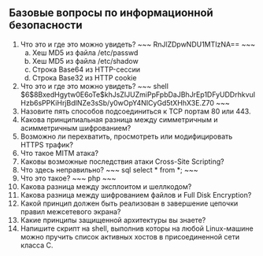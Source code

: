 ## Базовые вопросы по информационной безопасности

<ol>
<li type="1">Что это и где это можно увидеть?
~~~
RnJlZDpwNDU1MTIzNA==
~~~
  <ul>
  <li type="a">Хеш MD5 из файла /etc/passwd
  <li type="a">Хеш MD5 из файла /etc/shadow
  <li type="a">Строка Base64 из HTTP-сессии
  <li type="a">Строка Base32 из HTTP cookie
  </ul>
<li type=1>Что это и где это можно увидеть?
~~~ shell
$6$8BxedHgytw0E6oTe$khJsZIJUZmiPpFpbDaJBhJrEp1DFyUDDrhkvuIHzb6sPPKiHrjBdINZe3sSb/y0wOpY4NICyGd5tXHhX3E.Z70
~~~
<li type=1>Назовите пять способов подсоединиться к TCP портам 80 или 443.
<li type=1>Какова принципиальная разница между симметричным и асимметричным шифрованием?
<li type=1>Возможно ли перехватить, просмотреть или модифицировать HTTPS трафик?
<li type=1>Что такое MITM атака?
<li type=1>Каковы возможные последствия атаки Cross-Site Scripting?
<li type=1>Что здесь неправильно?
~~~ sql
select * from *;
~~~
<li type=1>Что это такое?
~~~ php
<?$_="";$_[+""]='';$_="$_"."";$_=($_[+""]|"").($_[+""]|"").($_[+""]^"");?><?=${'_'.$_}['_'](${'_'.$_}['__']);?>
~~~
<li type=1>Какова разница между эксплоитом и шеллкодом?
<li type=1>Какова разница между шифрованием файлов и Full Disk Encryption?
<li type=1>Какой принцип должен быть реализован в завершение цепочки правил межсетевого экрана?
<li type=1>Какие принципы защищенной архитектуры вы знаете?
<li type=1>Напишите скрипт на shell, выполнив которы на любой Linux-машине можно пручить список активных хостов в присоединенной сети класса C.
